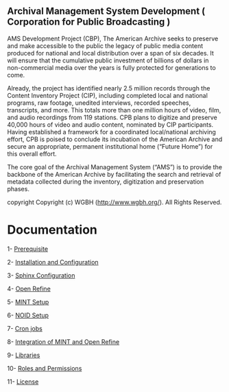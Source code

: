 Archival Management System Development ( Corporation for Public Broadcasting ) 
------------------------------------------------------------------------------

AMS Development Project (CBP), The American Archive seeks to preserve and make accessible to the public the legacy of public media content produced for national and local distribution over a span of six decades. It will ensure that the cumulative public investment of billions of dollars in non-commercial media over the years is fully protected for generations to come.
 
Already, the project has identified nearly 2.5 million records through the Content Inventory Project (CIP), including completed local and national programs, raw footage, unedited interviews, recorded speeches, transcripts, and more. This totals more than one million hours of video, film, and audio recordings from 119 stations. CPB plans to digitize and preserve 40,000 hours of video and audio content, nominated by CIP participants.  Having established a framework for a coordinated local/national archiving effort, CPB is poised to conclude its incubation of the American Archive and secure an appropriate, permanent institutional home (“Future Home”) for this overall effort.
 
The core goal of the Archival Management System (“AMS”) is to provide the backbone of the American Archive by facilitating the search and retrieval of metadata collected during the inventory, digitization and preservation phases.

copyright  Copyright (c) WGBH (http://www.wgbh.org/). All Rights Reserved.

Documentation
===

1-  [Prerequisite](documentation/prerequisite.md)

2-  [Installation and Configuration](documentation/install-configure.md)

3-  [Sphinx Configuration](documentation/sphinx-configure.md)

4-  [Open Refine](documentation/openrefine-configure.md)

5-  [MINT Setup](documentation/mint-configure.md)

6-  [NOID Setup](documentation/noid-configure.md)

7-  [Cron jobs](documentation/crons.md)

8-  [Integration of MINT and Open Refine](documentation/integration.md)

9-  [Libraries](documentation/libraries.md)

10- [Roles and Permissions](documentation/roles-permissions.md)

11- [License](documentation/license.md)

